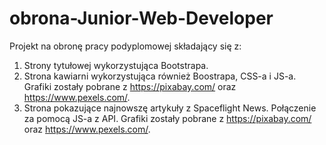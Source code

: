 # obrona-Junior-Web-Developer

Projekt na obronę pracy podyplomowej składający się z:
  1. Strony tytułowej wykorzystująca Bootstrapa.
  2. Strona kawiarni wykorzystująca również Boostrapa, CSS-a i JS-a. Grafiki zostały pobrane z https://pixabay.com/ oraz https://www.pexels.com/.
  3. Strona pokazujące najnowszę artykuły z Spaceflight News. Połączenie za pomocą JS-a z API. Grafiki zostały pobrane z https://pixabay.com/ oraz https://www.pexels.com/. 

